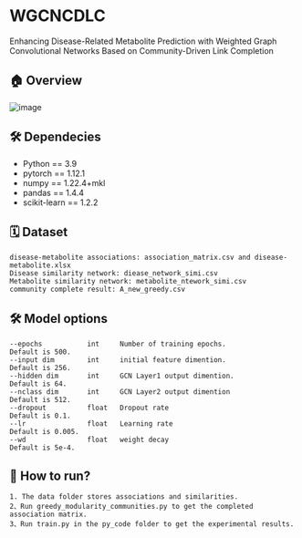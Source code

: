 # WGCNCDLC
Enhancing Disease-Related Metabolite Prediction with Weighted Graph Convolutional Networks Based on Community-Driven Link Completion

## 🏠 Overview
![image](https://github.com/LUTGraphGroup/WGCNCDLC_Liuwenzhi/assets/109469869/26127fb7-2ed2-483b-9713-12c44f72b946)


## 🛠️ Dependecies
- Python == 3.9
- pytorch == 1.12.1
- numpy == 1.22.4+mkl
- pandas == 1.4.4
- scikit-learn == 1.2.2


## 🗓️ Dataset
```
disease-metabolite associations: association_matrix.csv and disease-metabolite.xlsx
Disease similarity network: diease_network_simi.csv
Metabolite similarity network: metabolite_ntework_simi.csv
community complete result: A_new_greedy.csv
```

## 🛠️ Model options
```
--epochs           int     Number of training epochs.                 Default is 500.
--input dim        int     initial feature dimention.                 Default is 256.
--hidden dim       int     GCN Layer1 output dimention.               Default is 64.
--nclass dim       int     GCN Layer2 output dimention                Default is 512.
--dropout          float   Dropout rate                               Default is 0.1.
--lr               float   Learning rate                              Default is 0.005.
--wd               float   weight decay                               Default is 5e-4.

```

## 🎯 How to run?
```
1. The data folder stores associations and similarities. 
2、Run greedy_modularity_communities.py to get the completed association matrix.
3、Run train.py in the py_code folder to get the experimental results.

```
